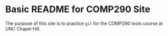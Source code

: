 # Basic README for COMP290 Site
The purpose of this site is to practice `git` for the COMP290 tools course at UNC Chapel Hill.
